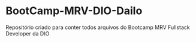 # BootCamp-MRV-DIO-Dailo
Repositório criado para conter todos arquivos do Bootcamp MRV Fullstack Developer da DIO
